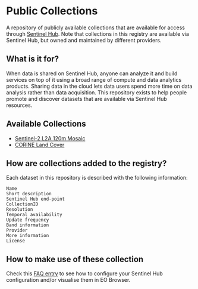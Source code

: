 # Public Collections

A repository of publicly available collections that are available for access through [Sentinel Hub](https://www.sentinel-hub.com/). Note that collections in this registry are available via Sentinel Hub, but owned and maintained by different providers.

## What is it for?

When data is shared on Sentinel Hub, anyone can analyze it and build services on top of it using a broad range of compute and data analytics products. Sharing data in the cloud lets data users spend more time on data analysis rather than data acquisition. This repository exists to help people promote and discover datasets that are available via Sentinel Hub resources.

## Available Collections

- [Sentinel-2 L2A 120m Mosaic](collections/sentinel-s2-l2a-mosaic-120)
- [CORINE Land Cover](collections/corine-land-cover)

## How are collections added to the registry?

Each dataset in this repository is described with the following information:

```
Name
Short description
Sentinel Hub end-point
CollectionID
Resolution
Temporal availability
Update frequency
Band information
Provider
More information
License
```

## How to make use of these collection

Check this [FAQ entry](https://www.sentinel-hub.com/faq/#how-to-visualize-own-collection-eobrowser) to see how to configure your Sentinel Hub configuration and/or visualise them in EO Browser.
